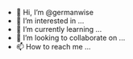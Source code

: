 - 👋 Hi, I’m @germanwise
- 👀 I’m interested in ...
- 🌱 I’m currently learning ...
- 💞️ I’m looking to collaborate on ...
- 📫 How to reach me ...

<!---
germanwise/germanwise is a ✨ special ✨ repository because its `README.md` (this file) appears on your GitHub profile.
You can click the Preview link to take a look at your changes.
--->
